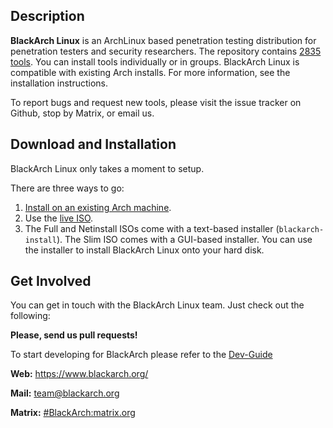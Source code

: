 ## Description

**BlackArch Linux** is an ArchLinux based penetration testing distribution for
penetration testers and security researchers. The repository contains
[2835 tools](https://www.blackarch.org/tools.html). You can install tools
individually or in groups. BlackArch Linux is compatible with existing Arch
installs. For more information, see the installation instructions.

To report bugs and request new tools, please visit the issue tracker on Github,
stop by Matrix, or email us.

## Download and Installation

BlackArch Linux only takes a moment to setup.

There are three ways to go:

  1. [Install on an existing Arch machine](https://www.blackarch.org/downloads.html#install-repo).
  2. Use the [live ISO](https://blackarch.org/downloads.html).
  3. The Full and Netinstall ISOs come with a text-based installer
     (`blackarch-install`). The Slim ISO comes with a GUI-based installer.
     You can use the installer to install BlackArch Linux onto your hard disk.

## Get Involved

You can get in touch with the BlackArch Linux team. Just check out the following:

**Please, send us pull requests!**

To start developing for BlackArch please refer to the [Dev-Guide](./docs/HOWTO-DEV.md)

**Web:** https://www.blackarch.org/

**Mail:** team@blackarch.org

**Matrix:** [#BlackArch:matrix.org](https://matrix.to/#/#BlackArch:matrix.org)
